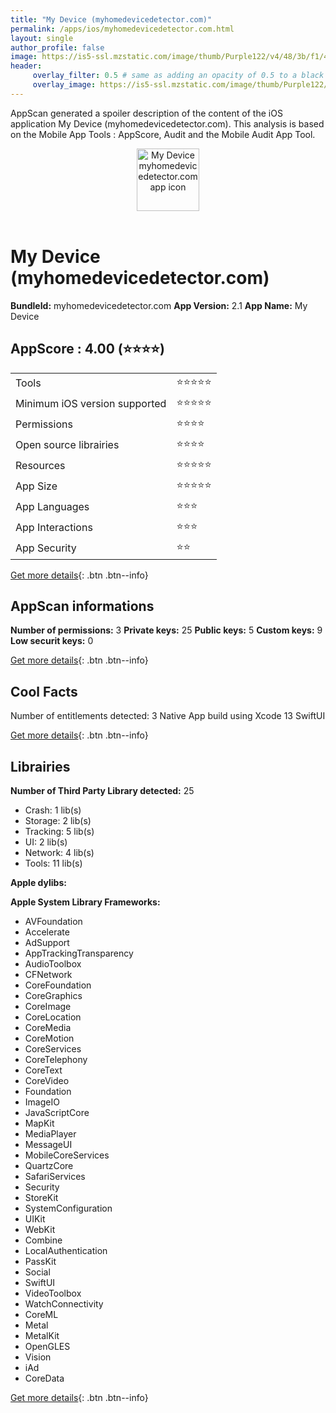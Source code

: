 ```yaml
---
title: "My Device (myhomedevicedetector.com)"
permalink: /apps/ios/myhomedevicedetector.com.html
layout: single
author_profile: false
image: https://is5-ssl.mzstatic.com/image/thumb/Purple122/v4/48/3b/f1/483bf10c-38d5-22a1-b4cc-b6071a47d566/AppIcon-1x_U007emarketing-0-6-0-85-220.png/512x512bb.jpg
header: 
     overlay_filter: 0.5 # same as adding an opacity of 0.5 to a black background
     overlay_image: https://is5-ssl.mzstatic.com/image/thumb/Purple122/v4/48/3b/f1/483bf10c-38d5-22a1-b4cc-b6071a47d566/AppIcon-1x_U007emarketing-0-6-0-85-220.png/512x512bb.jpg
---
```

AppScan generated a spoiler description of the content of the iOS application My Device (myhomedevicedetector.com). This analysis is based on the Mobile App Tools : AppScore, Audit and the Mobile Audit App Tool.

  
  
<div style="text-align: center;"><img src="https://is5-ssl.mzstatic.com/image/thumb/Purple122/v4/48/3b/f1/483bf10c-38d5-22a1-b4cc-b6071a47d566/AppIcon-1x_U007emarketing-0-6-0-85-220.png/512x512bb.jpg" width="100" height="100" alt="My Device myhomedevicedetector.com app icon"></div></br>
  
# My Device (myhomedevicedetector.com)

**BundleId:** myhomedevicedetector.com
**App Version:** 2.1
**App Name:** My Device


## AppScore : 4.00 (⭐️⭐️⭐️⭐️) 

<table>
<tr><td> Tools </td><td> ⭐️⭐️⭐️⭐️⭐️ </td></tr>
<tr><td> Minimum iOS version supported </td><td> ⭐️⭐️⭐️⭐️⭐️ </td></tr>
<tr><td> Permissions </td><td> ⭐️⭐️⭐️⭐️ </td></tr>
<tr><td> Open source librairies </td><td> ⭐️⭐️⭐️⭐️ </td></tr>
<tr><td> Resources </td><td> ⭐️⭐️⭐️⭐️⭐️ </td></tr>
<tr><td> App Size </td><td> ⭐️⭐️⭐️⭐️⭐️ </td></tr>
<tr><td> App Languages </td><td> ⭐️⭐️⭐️ </td></tr>
<tr><td> App Interactions </td><td> ⭐️⭐️⭐️ </td></tr>
<tr><td> App Security </td><td> ⭐️⭐️ </td></tr>
</table>

[Get more details](/pricing.html){: .btn .btn--info}  
  
## AppScan informations 

**Number of permissions:** 3
**Private keys:** 25
**Public keys:** 5
**Custom keys:** 9
**Low securit keys:** 0
  
[Get more details](/pricing.html){: .btn .btn--info}

## Cool Facts

Number of entitlements detected: 3
Native App
build using Xcode 13
SwiftUI
  
[Get more details](/pricing.html){: .btn .btn--info}

## Librairies 
**Number of Third Party Library detected:** 25
- Crash: 1 lib(s)
- Storage: 2 lib(s)
- Tracking: 5 lib(s)
- UI: 2 lib(s)
- Network: 4 lib(s)
- Tools: 11 lib(s)

**Apple dylibs:**


**Apple System Library Frameworks:**
- AVFoundation
- Accelerate
- AdSupport
- AppTrackingTransparency
- AudioToolbox
- CFNetwork
- CoreFoundation
- CoreGraphics
- CoreImage
- CoreLocation
- CoreMedia
- CoreMotion
- CoreServices
- CoreTelephony
- CoreText
- CoreVideo
- Foundation
- ImageIO
- JavaScriptCore
- MapKit
- MediaPlayer
- MessageUI
- MobileCoreServices
- QuartzCore
- SafariServices
- Security
- StoreKit
- SystemConfiguration
- UIKit
- WebKit
- Combine
- LocalAuthentication
- PassKit
- Social
- SwiftUI
- VideoToolbox
- WatchConnectivity
- CoreML
- Metal
- MetalKit
- OpenGLES
- Vision
- iAd
- CoreData


  
[Get more details](/pricing.html){: .btn .btn--info}

